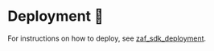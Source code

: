 # Deployment 🚀

For instructions on how to deploy, see [zaf_sdk_deployment](https://github.com/zendesk/zaf_sdk_deployment).
